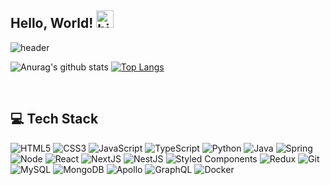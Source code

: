 ## Hello, World! <img src="https://user-images.githubusercontent.com/1303154/88677602-1635ba80-d120-11ea-84d8-d263ba5fc3c0.gif" width="28px" alt="hi">

![header](https://capsule-render.vercel.app/api?type=waving&color=auto&height=200&section=header&text=💥억지코딩's%20Github&fontSize=80)

<!-- 통계 -->
![Anurag's github stats](https://github-readme-stats.vercel.app/api?username=Rockernun&show_icons=true&theme=radical) 
[![Top Langs](https://github-readme-stats.vercel.app/api/top-langs/?username=Rockernun&layout=compact&theme=dracula)](https://github.com/metleeha)
<br>

<br />

<h2> 💻 Tech Stack </h2>

![HTML5](https://img.shields.io/badge/-HTML5-F05032?style=flat-square&logo=HTML5&logoColor=white)
![CSS3](https://img.shields.io/badge/-CSS3-007ACC?style=flat-square&logo=CSS3&logoColor=white)
![JavaScript](https://img.shields.io/badge/-JavaScript-%23F7DF1C?style=flat-square&logo=JavaScript&logoColor=white)
![TypeScript](https://img.shields.io/badge/-TypeScript-007ACC?style=flat-square&logo=typescript&logoColor=white)
![Python](https://img.shields.io/badge/Python-3776AB?style=flat-square&logo=python&logoColor=white)
![Java](https://img.shields.io/badge/JAVA-007396?style=flat-square&logo=java&logoColor=white)
![Spring](https://img.shields.io/badge/Spring-6DB33F?style=flat-square&logo=Spring&logoColor=white)
![Node](https://img.shields.io/badge/-NodeJS-43853d?style=flat-square&logo=Node.js&logoColor=white)
![React](https://img.shields.io/badge/-React-45b8d8?style=flat-square&logo=react&logoColor=white)
![NextJS](https://img.shields.io/badge/NextJS-000000?style=flat-square&logo=nextdotjs&logoColor=white)
![NestJS](https://img.shields.io/badge/NestJS-E0234E?style=flat-square&logo=nestjs&logoColor=white)
![Styled Components](https://img.shields.io/badge/-Styled_Components-db7092?style=flat-square&logo=styled-components&logoColor=white)
![Redux](https://img.shields.io/badge/-Redux-764ABC?style=flat-square&logo=redux&logoColor=white)
![Git](https://img.shields.io/badge/-Git-F05032?style=flat-square&logo=git&logoColor=white)
![MySQL](https://img.shields.io/badge/MySQL-4479A1?style=flat-square&logo=mysql&logoColor=white)
![MongoDB](https://img.shields.io/badge/-MongoDB-13aa52?style=flat-square&logo=mongodb&logoColor=white)
![Apollo](https://img.shields.io/badge/-Apollo%20GraphQL-311C87?style=flat-square&logo=apollo-graphql&logoColor=white)
![GraphQL](https://img.shields.io/badge/-GraphQL-E10098?style=flat-square&logo=graphql&logoColor=white")
![Docker](https://img.shields.io/badge/-Docker-46a2f1?style=flat-square&logo=docker&logoColor=white)

<br/>
